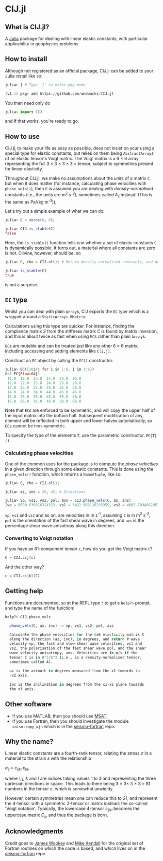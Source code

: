 # CIJ.jl

## What is CIJ.jl?
A [Julia](http://julialang.org) package for dealing with linear elastic
constants, with particular applicability to geophysics problems.


## How to install
Although not registered as an official package, CIJ.jl can be added to your
Julia install like so:

```julia
julia> ] # Type ']' to enter pkg mode

(v1.1) pkg> add https://github.com/anowacki/CIJ.jl
```

You then need only do

```julia
julia> import CIJ
```

and if that works, you're ready to go.


## How to use
CIJ.jl, to make your life as easy as possible, does not insist on your using
a special type for elastic constants, but relies on them being `AbstractArray`s
of an elastic tensor's Voigt matrix.
The Voigt matrix is a 6 &times; 6 array representing the full
3 &times; 3 &times; 3 &times; 3 &times; tensor, subject to symmetries present
for linear elasticity.

Throughout CIJ.jl, we make no assumptions about the *units* of a matrix `C`,
but when it does matter (for instance, calculating phase velocities with
`phase_vels()`), then it is assumed you are dealing with *density-normalised*
constants (i.e., the units are m<sup>2</sup>&nbsp;s<sup>-2</sup>), sometimes called
*A<sub>ij</sub>* instead.  (This is the same as Pa/(kg&nbsp;m<sup>-3</sup>)),

Let's try out a simple example of what we can do:

```julia
julia> C = zeros(6, 6);

julia> CIJ.is_stable(C)
false
```

Here, the `is_stable()` function tells one whether a set of elastic constants
`C` is dynamically possible.  It turns out, a material where all constants are
zero is not.  Olivine, however, should be, so

```julia
julia> C, rho = CIJ.ol(); # Return density-normalised constants, and density, for olivine

julia> is_stable(C)
true
```

is not a surprise.

## `EC` type

Whilst you can deal with plain `Array`s, CIJ exports the `EC` type which is a
wrapper around a `StaticArrays.MMatrix`.

Calculations using this type are quicker.  For instance, finding the compliance
matrix *S* from the stiffness matrix *C* is found by matrix inversion, and this
is about twice as fast when using `EC`s rather than plain `Array`s.

`EC`s are mutable and can be treated just like any other 6 &times; 6 matrix,
including accessing and setting elements like `C[i,j]`.

Construct an `EC` object by calling the `EC()` constructor:

```julia
julia> EC([10i+j for i in 1:6, j in 1:6])
6×6 EC{Float64}:
 11.0  12.0  13.0  14.0  15.0  16.0
 12.0  22.0  23.0  24.0  25.0  26.0
 13.0  23.0  33.0  34.0  35.0  36.0
 14.0  24.0  34.0  44.0  45.0  46.0
 15.0  25.0  35.0  45.0  55.0  56.0
 16.0  26.0  36.0  46.0  56.0  66.0
```

Note that `EC`s are enforced to be symmetric, and will copy the upper half
of the input matrix into the bottom half.  Subsequent modification of any
element will be reflected in both upper and lower halves automatically,
so `EC`s cannot be non-symmetric.

To specify the type of the elements `T`, use the parametric constructor,
`EC{T}()`.

### Calculating phase velocities
One of the common uses for the package is to compute the *phase velocities* in
a given direction through some elastic constants.  This is done using the
`phase_vels()` function, which returns a `NamedTuple`, like so:

```julia
julia> C, rho = CIJ.ol();

julia> az, inc = 20, 45; # Directions

julia> vp, vs1, vs2, pol, avs = CIJ.phase_vels(C, az, inc)
(vp = 8590.639816324323, vs1 = 5422.968116295959, vs2 = 4602.70348828534, pol = -20.682503753509465, avs = 16.363285381017125)
```

`vp`, `vs1` and `vs2` and so on, are velocities in m&nbsp;s<sup>-1</sup>,
assuming `C` is in m<sup>2</sup>&nbsp;s<sup>-2</sup>,
`pol` is the orientation of the fast shear wave in degrees, and `avs` is the
percentage shear wave anisotropy along this direction.

### Converting to Voigt notation
If you have an 81-component tensor `c`, how do you get the Voigt matrix `C`?

```julia
C = CIJ.cij(c)
```

And the other way?

```julia
c = CIJ.cijkl(C)
```

## Getting help
Functions are documented, so at the REPL type `?` to get a `help?>` prompt,
and type the name of the function:

```julia
help?> CIJ.phase_vels

  phase_vels(C, az, inc) -> vp, vs1, vs2, pol, avs
  
  Calculate the phase velocities for the 6x6 elasticity matrix C
  along the direction (az, inc), in degrees, and return P-wave
  velocity vp, the fast and slow shear wave velocities, vs1 and
  vs2, the polarisation of the fast shear wave pol, and the shear
  wave velocity anisotropy, avs. Velocities are in m/s if the
  tensor C is in m^2/s^2 (i.e., is a density-normalised tensor,
  sometimes called A).
  
  az is the azimuth in degrees measured from the x1 towards to
  -x2 axis.
  
  inc is the inclination in degrees from the x1-x2 plane towards
  the x3 axis.
```

## Other software

* If you use MATLAB, then you should use [MSAT](https://github.com/andreww/MSAT/).
* If you use Fortran, then you should investigate the module
  `anisotropy_ajn` which is in the
  [seismo-fortran](https://github.com/anowacki/seismo-fortran) repo.


## Why the name?
Linear elastic constants are a fourth-rank tensor, relating the stress
_&sigma;_ in a material to the strain _&epsilon;_ with the relationship

*&sigma;<sub>ij</sub> = c<sub>ijkl</sub> &epsilon;<sub>kl</sub>*,

where _i_, _j_, _k_ and _l_ are indices taking values 1 to 3 and
representing the three cartesian directions in space.  This leads to there
being 3 &times; 3&times; 3 &times; 3 = 81 numbers in the tensor *c*, which
is somewhat unwieldy.

However, certain symmetries mean one can reduce this to 21, and represent
the 4-tensor with a symmetric 2-tensor or matrix instead; the so-called 'Voigt
notation'.  Typically, the lowercase 4-tensor *c<sub>ijkl</sub>* becomes the
uppercase matrix *C<sub>ij</sub>*, and thus the package is born.


## Acknowledgments
Credit goes to [James Wookey](http://www1.gly.bris.ac.uk/~wookey) and
[Mike Kendall](http://www1.gly.bris.ac.uk/~jmk/) for the original set of Fortran
routines on which the code is based, and which lives on in the
[seismo-fortran](https://github.com/anowacki/seismo-fortran) repo.

